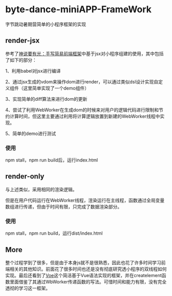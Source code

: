 # byte-dance-miniAPP-FrameWork
字节跳动暑期营简单的小程序框架的实现

## render-jsx
参考了[神说要有光：手写简易前端框架](https://mp.weixin.qq.com/s?__biz=Mzg3OTYzMDkzMg==&mid=2247487869&idx=1&sn=a2591ac0519401de05f1462f6dd10d47&chksm=cf00de46f8775750a84dd9c93c4f9a5563d81a20acbe30b047e1636111f5b5a9b9da0a7b0e7d&cur_album_id=2150426582392406017&scene=189#wechat_redirect)中基于jsx对小程序组建的使用，其中包括了如下的部分：

1、利用babel对jsx进行编译

2、通过jsx生成的vdom来操作dom进行render，可以通过类似dsl设计实现自定义组件（这里简单实现了一个demo组件）

3、实现简单的diff算法来进行dom的更新

4、尝试了利用WebWorker在生成dom的时候来对用户的逻辑代码进行限制和节约计算时间，但这里主要通过利用将计算逻辑放置到新建的WebWorker线程中实现。

5、简单的demo进行测试

### 使用

npm stall，npm run build后，运行index.html

## render-only

与上述类似，采用相同的渲染逻辑。

但是在用户代码运行在WebWorker线程，渲染运行在主线程，函数通过全局变量数组进行传递，但由于时间有限，只完成了数据渲染部分。

### 使用

npm stall，npm run build，运行dist/index.html

## More

整个过程学到了很多，但是由于本身js就不是很熟悉，因此也花了许多时间学习前端相关的其他知识。前面花了很多时间也还是没有彻底研究透小程序的双线程如何实现。最后还看到了[Voe](https://github.com/sxzxiaofeng/voe)这个简洁基于Vue语法实现的框架，并在createlement函数里面借鉴了其通过WbWorker传递函数的写法。可惜时间和能力有限，没有完全透彻的学习这一框架。






